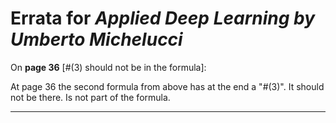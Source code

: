 # Errata for *Applied Deep Learning by Umberto Michelucci*

On **page 36** [#(3) should not be in the formula]:
 
At page 36 the second formula from above has at the end a "#(3)". It should not be there. Is not part of the formula.

***
